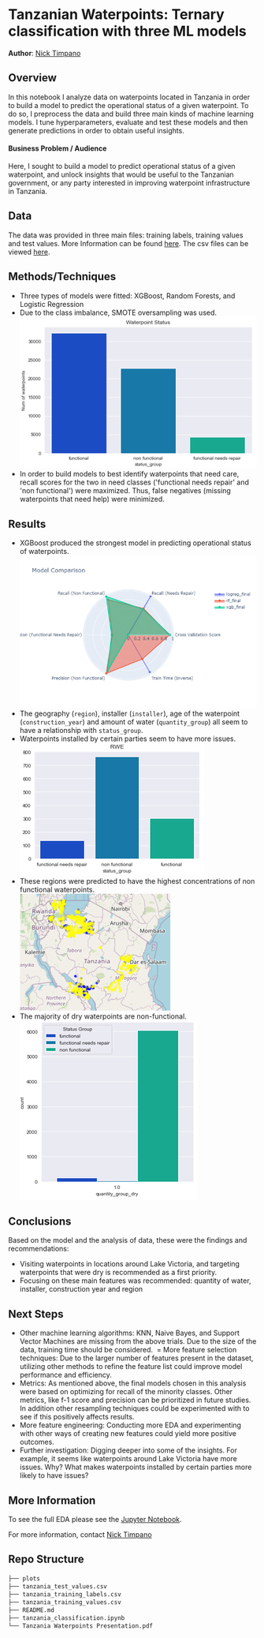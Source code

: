 # Tanzanian Waterpoints: Ternary classification with three ML models
**Author**: [Nick Timpano](mailto:nick.timpano@gmail.com)

## Overview
In this notebook I analyze data on waterpoints located in Tanzania in order to build a model to predict the operational status of a given waterpoint. To do so, I preprocess the data and build three main kinds of machine learning models. I tune hyperparameters, evaluate and test these models and then generate predictions in order to obtain useful insights. 

#### Business Problem / Audience 
Here, I sought to build a model to predict operational status of a given waterpoint, and unlock insights that would be useful to the Tanzanian government, or any party interested in improving waterpoint infrastructure in Tanzania. 

## Data 
The data was provided in three main files: training labels, training values and test values. More Information can be found [here](https://www.drivendata.org/competitions/7/pump-it-up-data-mining-the-water-table/page/25/). The csv files can be viewed [here](https://github.com/timpanon/tanzanian_waterpoint_classification). 

## Methods/Techniques 
- Three types of models were fitted: XGBoost, Random Forests, and Logistic Regression 
- Due to the class imbalance, SMOTE oversampling was used. 
![status_group](./plots/labels_analysis.png)
- In order to build models to best identify waterpoints that need care, recall scores for the two in need classes ('functional needs repair' and 'non functional') were maximized. Thus, false negatives (missing waterpoints that need help) were minimized. 

## Results
- XGBoost produced the strongest model in predicting operational status of waterpoints.      
![model comparison](./plots/model_comparison_radar.png)
- The geography (`region`), installer (`installer`), age of the waterpoint (`construction_year`) and amount of water (`quantity_group`) all seem to have a relationship with `status_group`.  
- Waterpoints installed by certain parties seem to have more issues.  
![RWE Installed Waterpoints](./plots/installer_RWE_count_plot.png) 
- These regions were predicted to have the highest concentrations of non functional waterpoints.  
![waterpoint predictions](./plots/map_waterpoints_predictions.png)
- The majority of dry waterpoints are non-functional.  
![dry waterpoints](./plots/quantity_group_dry_plot.png)

## Conclusions 
Based on the model and the analysis of data, these were the findings and recommendations: 
- Visiting waterpoints in locations around Lake Victoria, and targeting waterpoints that were dry is recommended as a first priority. 
- Focusing on these main features was recommended: quantity of water, installer, construction year and region 

## Next Steps 
- Other machine learning algorithms: KNN, Naive Bayes, and Support Vector Machines are missing from the above trials. Due to the size of the data, training time should be considered. 
= More feature selection techniques: Due to the larger number of features present in the dataset, utilizing other methods to refine the feature list could improve model performance and efficiency. 
- Metrics: As mentioned above, the final models chosen in this analysis were based on optimizing for recall of the minority classes. Other metrics, like f-1 score and precision can be prioritized in future studies. In addition other resampling techniques could be experimented with to see if this positively affects results. 
- More feature engineering: Conducting more EDA and experimenting with other ways of creating new features could yield more positive outcomes. 
- Further investigation: Digging deeper into some of the insights. For example, it seems like waterpoints around Lake Victoria have more issues. Why? What makes waterpoints installed by certain parties more likely to have issues?

## More Information 
To see the full EDA please see the [Jupyter Notebook](./tanzania_classification.ipynb). 

For more information, contact [Nick Timpano](mailto:nick.timpano@gmail.com)

## Repo Structure 

```
├── plots
├── tanzania_test_values.csv
├── tanzania_training_labels.csv
├── tanzania_training_values.csv
├── README.md
├── tanzania_classification.ipynb
└── Tanzania Waterpoints Presentation.pdf
```